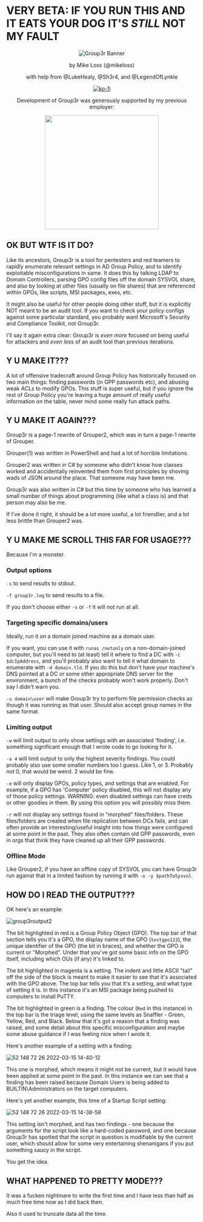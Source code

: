 # VERY BETA: IF YOU RUN THIS AND IT EATS YOUR DOG IT'S *STILL* NOT MY FAULT

<div align="center">
<img src="./Group3r-Banner.png" alt="Group3r Banner">

by Mike Loss (@mikeloss)

with help from @LukeHealy, @Sh3r4, and @LegendOfLynkle

[![ko-fi](https://www.ko-fi.com/img/githubbutton_sm.svg)](https://ko-fi.com/T6T31VEVJ)  

Development of Group3r was generously supported by my previous employer:
  
<img src="https://user-images.githubusercontent.com/24580473/124420224-bd3fbf00-dd91-11eb-9ac6-936e6992bd38.png" data-canonical-src="https://user-images.githubusercontent.com/24580473/124420224-bd3fbf00-dd91-11eb-9ac6-936e6992bd38.png" width="300"/>
</div>

## OK BUT WTF IS IT DO?

Like its ancestors, Group3r is a tool for pentesters and red teamers to rapidly enumerate relevant settings in AD Group Policy, and to identify exploitable misconfigurations in same. It does this by talking LDAP to Domain Controllers, parsing GPO config files off the domain SYSVOL share, and also by looking at other files (usually on file shares) that are referenced within GPOs, like scripts, MSI packages, exes, etc.

It might also be useful for other people doing other stuff, but it is explicitly NOT meant to be an audit tool. If you want to check your policy configs against some particular standard, you probably want Microsoft's Security and Compliance Toolkit, not Group3r.

I'll say it again extra clear: Group3r is *even more* focused on being useful for attackers and *even less* of an audit tool than previous iterations.

## Y U MAKE IT???

A lot of offensive tradecraft around Group Policy has historically focused on two main things: finding passwords (in GPP passwords etc), and abusing weak ACLs to modify GPOs. This stuff is super useful, but if you ignore the rest of Group Policy you're leaving a huge amount of really useful information on the table, never mind some really fun attack paths.

## Y U MAKE IT AGAIN???

Group3r is a page-1 rewrite of Grouper2, which was in turn a page-1 rewrite of Grouper. 

Grouper(1) was written in PowerShell and had a lot of horrible limitations.

Grouper2 was written in C# by someone who didn't know how classes worked and accidentally reinvented them from first principles by shoving wads of JSON around the place. That someone may have been me.

Group3r was also written in C# but this time by someone who has learned a small number of things about programming (like what a class is) and that person may also be me.

If I've done it right, it should be a lot more useful, a lot friendlier, and a lot less brittle than Grouper2 was.

## Y U MAKE ME SCROLL THIS FAR FOR USAGE???

Because I'm a monster.

### Output options
`-s` to send results to stdout.

`-f group3r.log` to send results to a file.

If you don't choose either `-s` or `-f` it will not run at all.

### Targeting specific domains/users

Ideally, run it on a domain joined machine as a domain user.

If you want, you can use it with `runas /netonly` on a non-domain-joined computer, but you'll need to (at least) tell it where to find a DC with `-c $dcIpAddress`, and you'll probably also want to tell it what domain to enumerate with `-d domain.tld`. If you do this but don't have your machine's DNS pointed at a DC or some other appropriate DNS server for the environment, a bunch of the checks probably won't work properly. Don't say I didn't warn you.

`-u domain\user` will make Group3r try to perform file permission checks as though it was running as that user. Should also accept group names in the same format.

### Limiting output

`-w` will limit output to only show settings with an associated 'finding', i.e. something significant enough that I wrote code to go looking for it.

`-a 4` will limit output to only the highest severity findings. You could probably also use some smaller numbers too I guess. Like 1, or 3. Probably not 0, that would be weird. 2 would be fine.

`-e` will only display GPOs, policy types, and settings that are enabled. For example, if a GPO has 'Computer' policy disabled, this will not display any of those policy settings. WARNING: even disabled settings can have creds or other goodies in them. By using this option you will possibly miss them.

`-r` will not display any settings found in "morphed" files/folders. These files/folders are created when file replication between DCs fails, and can often provide an interesting/useful insight into how things were configured at some point in the past. They also often contain old GPP passwords, even in orgs that think they have cleaned up all their GPP passwords.

### Offline Mode

Like Grouper2, if you have an offline copy of SYSVOL you can have Group3r run against that in a limited fashion by running it with `-o -y $pathToSysvol`.

## HOW DO I READ THE OUTPUT???

OK here's an example:

![group3routput2](https://user-images.githubusercontent.com/24580473/158324640-196d00e5-e441-4c84-a60b-3e818137124e.png)

The bit highlighted in red is a Group Policy Object (GPO). The top bar of that section tells you it's a GPO, the display name of the GPO (`testgpo123`), the unique identifier of the GPO (the bit in braces), and whether the GPO is current or "Morphed". Under that you've got some basic info on the GPO itself, including which OUs (if any) it's linked to.

The bit highlighted in magenta is a setting. The indent and little ASCII "tail" off the side of the block is meant to make it easier to see that it's associated with the GPO above. The top bar tells you that it's a setting, and what type of setting it is. In this instance it's an MSI package being pushed to computers to install PuTTY.

The bit highlighted in green is a finding. The colour (`Red` in this instance) in the top bar is the triage level, using the same levels as Snaffler - Green, Yellow, Red, and Black. Below that it's got a reason that a finding was raised, and some detail about this specific misconfiguration and maybe some abuse guidance if I was feeling nice when I wrote it.

Here's another example of a setting with a finding:

![52 148 72 26 2022-03-15 14-40-12](https://user-images.githubusercontent.com/24580473/158322505-03333e3f-d674-4cc9-9a85-3f1899a7ddf1.png)

This one is morphed, which means it might not be current, but it would have been applied at some point in the past. In this instance we can see that a finding has been raised because Domain Users is being added to BUILTIN\Administrators on the target computers.

Here's yet another example, this time of a Startup Script setting:

![52 148 72 26 2022-03-15 14-38-58](https://user-images.githubusercontent.com/24580473/158322662-3d4c426c-81ed-4387-af2e-3ef3ad6259ea.png)

This setting isn't morphed, and has two findings - one because the arguments for the script look like a hard-coded password, and one because Group3r has spotted that the script in question is modifiable by the current user, which should allow for some very entertaining shenanigans if you put something saucy in the script.

You get the idea.

## WHAT HAPPENED TO PRETTY MODE???

It was a fucken nightmare to write the first time and I have less than half as much free time now as I did back then.

Also it used to truncate data all the time.
